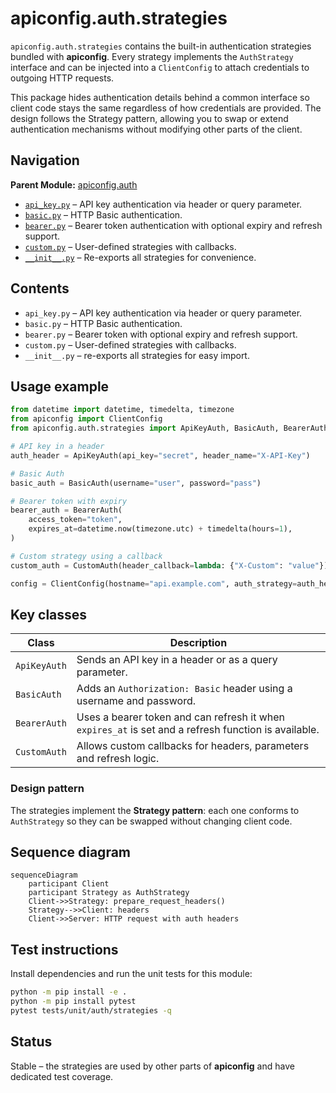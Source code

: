 # apiconfig.auth.strategies

`apiconfig.auth.strategies` contains the built-in authentication strategies bundled with **apiconfig**. Every strategy implements the `AuthStrategy` interface and can be injected into a `ClientConfig` to attach credentials to outgoing HTTP requests.

This package hides authentication details behind a common interface so client code stays the same regardless of how credentials are provided. The design follows the Strategy pattern, allowing you to swap or extend authentication mechanisms without modifying other parts of the client.

## Navigation
**Parent Module:** [apiconfig.auth](../README.md)

- [`api_key.py`](./api_key.py) – API key authentication via header or query parameter.
- [`basic.py`](./basic.py) – HTTP Basic authentication.
- [`bearer.py`](./bearer.py) – Bearer token authentication with optional expiry and refresh support.
- [`custom.py`](./custom.py) – User-defined strategies with callbacks.
- [`__init__.py`](./__init__.py) – Re-exports all strategies for convenience.

## Contents
- `api_key.py` – API key authentication via header or query parameter.
- `basic.py` – HTTP Basic authentication.
- `bearer.py` – Bearer token with optional expiry and refresh support.
- `custom.py` – User-defined strategies with callbacks.
- `__init__.py` – re-exports all strategies for easy import.

## Usage example
```python
from datetime import datetime, timedelta, timezone
from apiconfig import ClientConfig
from apiconfig.auth.strategies import ApiKeyAuth, BasicAuth, BearerAuth, CustomAuth

# API key in a header
auth_header = ApiKeyAuth(api_key="secret", header_name="X-API-Key")

# Basic Auth
basic_auth = BasicAuth(username="user", password="pass")

# Bearer token with expiry
bearer_auth = BearerAuth(
    access_token="token",
    expires_at=datetime.now(timezone.utc) + timedelta(hours=1),
)

# Custom strategy using a callback
custom_auth = CustomAuth(header_callback=lambda: {"X-Custom": "value"})

config = ClientConfig(hostname="api.example.com", auth_strategy=auth_header)
```

## Key classes
| Class | Description |
| ------ | ----------- |
| `ApiKeyAuth` | Sends an API key in a header or as a query parameter. |
| `BasicAuth` | Adds an `Authorization: Basic` header using a username and password. |
| `BearerAuth` | Uses a bearer token and can refresh it when `expires_at` is set and a refresh function is available. |
| `CustomAuth` | Allows custom callbacks for headers, parameters and refresh logic. |

### Design pattern
The strategies implement the **Strategy pattern**: each one conforms to `AuthStrategy` so they can be swapped without changing client code.

## Sequence diagram
```mermaid
sequenceDiagram
    participant Client
    participant Strategy as AuthStrategy
    Client->>Strategy: prepare_request_headers()
    Strategy-->>Client: headers
    Client->>Server: HTTP request with auth headers
```

## Test instructions
Install dependencies and run the unit tests for this module:
```bash
python -m pip install -e .
python -m pip install pytest
pytest tests/unit/auth/strategies -q
```

## Status
Stable – the strategies are used by other parts of **apiconfig** and have dedicated test coverage.
